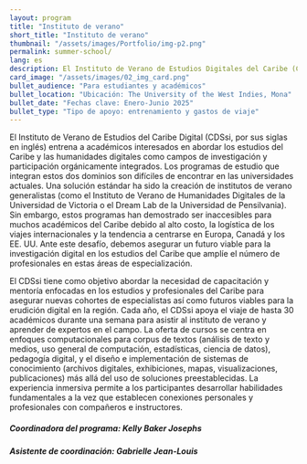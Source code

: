 ```yaml
---
layout: program
title: "Instituto de verano"
short_title: "Instituto de verano"
thumbnail: "/assets/images/Portfolio/img-p2.png"
permalink: summer-school/
lang: es
description: El Instituto de Verano de Estudios Digitales del Caribe (CDSsi, por sus siglas en inglés) capacita a académicos interesados ​​en abordar los estudios del Caribe y las humanidades digitales como campos de investigación y participación orgánicamente integrados. El CDSsi apoya los viajes de hasta 30 académicos para asistir al instituto de verano de una semana de duración y aprender de expertos en el campo.
card_image: "/assets/images/02_img_card.png"
bullet_audience: "Para estudiantes y académicos"
bullet_location: "Ubicación: The University of the West Indies, Mona"
bullet_date: "Fechas clave: Enero-Junio 2025"
bullet_type: "Tipo de apoyo: entrenamiento y gastos de viaje"
---
```


<!-- <div class="project-demo-btn">
        <a class="btn project-btn" href="{{site.baseurl}}/summer-school/cfp2024/">Llamado 2024</a> <a class="btn project-btn" href="https://docs.google.com/document/d/1Lp2Y6SpMaVijGTf2_JNzT20mdaUr4Ndl2zm8r3bYrHY/edit">Appel en français</a>
    </div>
<hr>
<br> -->

<div class="portfolio-details">
   <p>El Instituto de Verano de Estudios del Caribe Digital (CDSsi, por sus siglas en inglés) entrena a académicos interesados ​​en abordar los estudios del Caribe y las humanidades digitales como campos de investigación y participación orgánicamente integrados. Los programas de estudio que integran estos dos dominios son difíciles de encontrar en las universidades actuales. Una solución estándar ha sido la creación de institutos de verano generalistas (como el Instituto de Verano de Humanidades Digitales de la Universidad de Victoria o el Dream Lab de la Universidad de Pensilvania). Sin embargo, estos programas han demostrado ser inaccesibles para muchos académicos del Caribe debido al alto costo, la logística de los viajes internacionales y la tendencia a centrarse en Europa, Canadá y los EE. UU. Ante este desafío, debemos asegurar un futuro viable para la investigación digital en los estudios del Caribe que amplíe el número de profesionales en estas áreas de especialización.</p>

  <p>El CDSsi tiene como objetivo abordar la necesidad de capacitación y mentoría enfocadas en los estudios y profesionales del Caribe para asegurar nuevas cohortes de especialistas así como futuros viables para la erudición digital en la región. Cada año, el CDSsi apoya el viaje de hasta 30 académicos durante una semana para asistir al instituto de verano y aprender de expertos en el campo. La oferta de cursos se centra en enfoques computacionales para corpus de textos (análisis de texto y medios, uso general de computación, estadísticas, ciencia de datos), pedagogía digital, y el diseño e implementación de sistemas de conocimiento (archivos digitales, exhibiciones, mapas, visualizaciones, publicaciones) más allá del uso de soluciones preestablecidas. La experiencia inmersiva permite a los participantes desarrollar habilidades fundamentales a la vez que establecen conexiones personales y profesionales con compañeros e instructores.</p>

  <div><h5>Coordinadora del programa: Kelly Baker Josephs</h5></div>
  <div><h5>Asistente de coordinación: Gabrielle Jean-Louis</h5></div>
</div>
